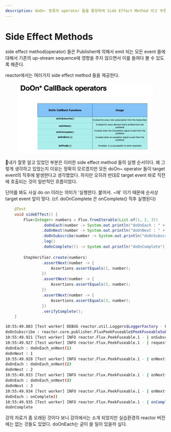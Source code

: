 ```yaml
---
description: doOn~ 종류의 operator 들을 통칭하여 Side Effect Method 라고 부른다. 이를 알아본다.
---
```


# Side Effect Methods

side effect method(operator) 들은 Publisher에 의해서 emit 되는 모든 event 들에 대해서 기존의 up-stream sequence에 영향을 주지 않으면서 이를 들여다 볼 수 있도록 해준다.

reactor에서는 여러가지 side effect method 들을 제공한다.

<figure><img src="../../.gitbook/assets/image (22) (1) (3).png" alt=""><figcaption></figcaption></figure>

내가 잘못 알고 있었던 부분은 이러한 side effect method 들의 실행 순서이다. 왜 그렇게 생각하고 있었는지 이유는 정확히 모르겠지만 모든 doOn\~ operator 들이 target event의 직후에 발생한다고 생각했었다. 하지만 오히려 반대로 target event 바로 직전에 호출되는 것이 일반적인 흐름이었다.

단어를 봐도 사실 do on 이라는 의미가 '실행한다. 붙어서. \~에' 이기 때문에 순서상 target event 앞이 맞다. (cf. doOnComplete 은 onComplete() 직후 실행된다)

```java
    @Test
    void sideEffect() {
        Flux<Integer> numbers = Flux.fromIterable(List.of(1, 2, 3))
                .doOnEach(number -> System.out.println("doOnEach : " + number))
                .doOnNext(number -> System.out.println("doOnNext : " + number))
                .doOnSubscribe(number -> System.out.println("doOnSubscribe : " + number))
                .log()
                .doOnComplete(() -> System.out.println("doOnComplete"));

        StepVerifier.create(numbers)
                .assertNext(number -> {
                    Assertions.assertEquals(1, number);
                })
                .assertNext(number -> {
                    Assertions.assertEquals(2, number);
                })
                .assertNext(number -> {
                    Assertions.assertEquals(3, number);
                })
                .verifyComplete();
    }
```

```bash
10:55:49.883 [Test worker] DEBUG reactor.util.Loggers$LoggerFactory - Using Slf4j logging framework
doOnSubscribe : reactor.core.publisher.FluxPeekFuseable$PeekFuseableSubscriber@2b5f4d54
10:55:49.921 [Test worker] INFO reactor.Flux.PeekFuseable.1 - | onSubscribe([Fuseable] FluxPeekFuseable.PeekFuseableSubscriber)
10:55:49.927 [Test worker] INFO reactor.Flux.PeekFuseable.1 - | request(unbounded)
doOnEach : doOnEach_onNext(1)
doOnNext : 1
10:55:49.928 [Test worker] INFO reactor.Flux.PeekFuseable.1 - | onNext(1)
doOnEach : doOnEach_onNext(2)
doOnNext : 2
10:55:49.933 [Test worker] INFO reactor.Flux.PeekFuseable.1 - | onNext(2)
doOnEach : doOnEach_onNext(3)
doOnNext : 3
10:55:49.934 [Test worker] INFO reactor.Flux.PeekFuseable.1 - | onNext(3)
doOnEach : onComplete()
10:55:49.935 [Test worker] INFO reactor.Flux.PeekFuseable.1 - | onComplete()
doOnComplete

```

강의 자료가 좀 오래된 것이다 보니 강의에서는 소개 되었지만 실습환경의 reactor 버전에는 없는 것들도 있었다. doOnEach는 굳이 쓸 일이 있을까 싶다.
